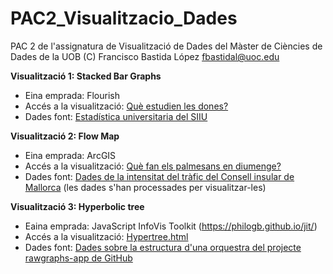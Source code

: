 # PAC2_Visualitzacio_Dades
PAC 2 de l'assignatura de Visualització de Dades del Màster de Ciències de Dades de la UOB
(C) Francisco Bastida López fbastidal@uoc.edu

**Visualització 1: Stacked Bar Graphs**

* Eina emprada: Flourish
* Accés a la visualització: [Què estudien les dones?](https://flourish-user-preview.com/13551134/SCD3s8o7uvT5zQLo4mi5O8wNCsRFDLSOMvR8t3OsObbvGGGL1Tb7o8nml-uT-hdV/)
* Dades font: [Estadística universitaria del SIIU](https://public.tableau.com/app/profile/equiposiiu/viz/Academica21_EEU/InfografiaEEU)

**Visualització 2: Flow Map**

* Eina emprada: ArcGIS
* Accés a la visualització: [Què fan els palmesans en diumenge?](flowmap.mp4)
* Dades font: [Dades de la intensitat del tràfic del Consell insular de Mallorca](https://web.conselldemallorca.cat/documents/774813/882786/mapa_2022_aforos11.jpg/6026c402-d8af-8f1f-bbd9-22a77bbdf85a?t=1682075740333) (les dades s'han processades per visualitzar-les)

**Visualització 3: Hyperbolic tree**

* Eaina emprada: JavaScript InfoVis Toolkit (https://philogb.github.io/jit/)
* Accés a la visualització: [Hypertree.html](Hypertree/Hypertree.html)
* Dades font: [Dades sobre la estructura d'una orquestra del projecte rawgraphs-app de GitHub](https://github.com/rawgraphs/rawgraphs-app/blob/634852687157c037ec8e1558752d77834c538461/public/sample-datasets/Treemap%20-%20Orchestra.tsv)
